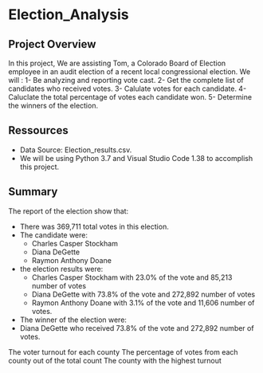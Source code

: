 # Election_Analysis
## Project Overview
In this project, We are assisting Tom, a Colorado Board of Election employee in an audit election  of a recent local congressional election. We will : 
1- Be analyzing and reporting vote cast.
2- Get the complete list of candidates who received votes.
3- Calulate votes for each candidate. 
4- Caluclate the total percentage of votes each candidate won.
5- Determine the winners of the election. 

## Ressources 
- Data Source: Election_results.csv.
- We will be using Python 3.7 and Visual Studio Code 1.38 to accomplish this project. 

## Summary
The report of the election show that:
- There was 369,711 total votes in this election.
- The candidate were:
    - Charles Casper Stockham
    - Diana DeGette
    - Raymon Anthony Doane
- the election results were:
    -  Charles Casper Stockham with 23.0% of the vote and 85,213 number of votes
    - Diana DeGette with 73.8% of the vote and 272,892 number of votes
    - Raymon Anthony Doane with 3.1% of the vote and 11,606 number of votes.
- The winner of the election were: 
- Diana DeGette who received 73.8% of the vote and 272,892 number of votes.

The voter turnout for each county
The percentage of votes from each county out of the total count
The county with the highest turnout
